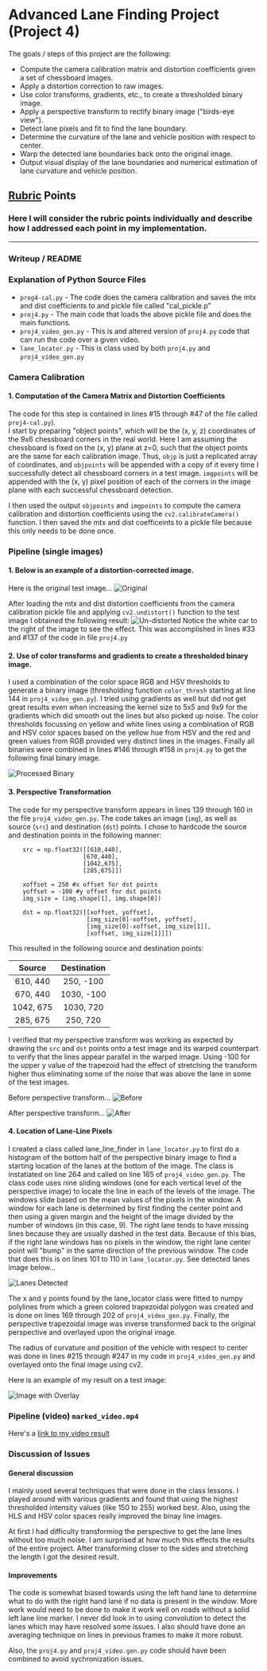 
# Advanced Lane Finding Project (Project 4)

The goals / steps of this project are the following:

* Compute the camera calibration matrix and distortion coefficients given a set of chessboard images.
* Apply a distortion correction to raw images.
* Use color transforms, gradients, etc., to create a thresholded binary image.
* Apply a perspective transform to rectify binary image ("birds-eye view").
* Detect lane pixels and fit to find the lane boundary.
* Determine the curvature of the lane and vehicle position with respect to center.
* Warp the detected lane boundaries back onto the original image.
* Output visual display of the lane boundaries and numerical estimation of lane curvature and vehicle position.

[//]: # (Image References)

[image1]: ./examples/undistort_output.png "Undistorted"
[image2]: ./test_images/test1.jpg "Road Transformed"
[image3]: ./examples/binary_combo_example.jpg "Binary Example"
[image4]: ./examples/warped_straight_lines.jpg "Warp Example"
[image5]: ./examples/color_fit_lines.jpg "Fit Visual"
[image6]: ./examples/example_output.jpg "Output"
[video1]: ./project_video.mp4 "Video"

## [Rubric](https://review.udacity.com/#!/rubrics/571/view) Points
### Here I will consider the rubric points individually and describe how I addressed each point in my implementation.  

---
### Writeup / README

### Explanation of Python Source Files
* `prog4-cal.py` -  The code does the camera calibration and saves the mtx and dist coefficients to and pickle file called "cal_pickle.p"
* `proj4.py` - The main code that loads the above pickle file and does the main functions.
* `proj4_video_gen.py` -  This is and altered version of `proj4.py` code that can run the code over a given video.
* `lane_locator.py` - This is class used by both `proj4.py` and `proj4_video_gen.py`

### Camera Calibration

#### 1. Computation of the Camera Matrix and Distortion Coefficients

The code for this step is contained in lines #15 through #47 of the file called `proj4-cal.py`).  
I start by preparing "object points", which will be the (x, y, z) coordinates of the 9x6 chessboard corners in the real world. Here I am assuming the chessboard is fixed on the (x, y) plane at z=0, such that the object points are the same for each calibration image.  Thus, `objp` is just a replicated array of coordinates, and `objpoints` will be appended with a copy of it every time I successfully detect all chessboard corners in a test image.  `imgpoints` will be appended with the (x, y) pixel position of each of the corners in the image plane with each successful chessboard detection.  

I then used the output `objpoints` and `imgpoints` to compute the camera calibration and distortion coefficients using the `cv2.calibrateCamera()` function.  I then saved the mtx and dist coefficeints to a pickle file because this only needs to be done once.

### Pipeline (single images)

#### 1. Below is an example of a distortion-corrected image.

Here is the original test image...
![Original](./images/test1.jpg)

After loading the mtx and dist distortion coefficients from the camera calibration pickle file and applying `cv2.undistort()` function to the test image I obtained the following result:
![Un-distorted](./images/undistorted0.jpg)
Notice the white car to the right of the image to see the effect.  This was accomplished in lines #33 and #137 of the code in file `proj4.py` 
 
#### 2. Use of color transforms and gradients to create a thresholded binary image.  
I used a combination of the color space RGB and HSV thresholds to generate a binary image (thresholding function `color_thresh` starting at line 144 in `proj4_video_gen.py`).  I tried using gradients as well but did not get great results even when increasing the kernel size to 5x5 and 9x9 for the gradients which did smooth out the lines but also picked up noise.  The color thresholds focussing on yellow and white lines using a combination of RGB and HSV color spaces based on the yellow hue from HSV and the red and green values from RGB provided very distinct lines in the images.  Finally all binaries were combined in lines #146 through #158 in `proj4.py` to get the following final binary image. 

![Processed Binary](./images/bin2.jpg)

#### 3. Perspective Transformation

The code for my perspective transform appears in lines 139 through 160 in the file `proj4_video_gen.py`.  The code takes an image (`img`), as well as source (`src`) and destination (`dst`) points.  I chose to hardcode the source and destination points in the following manner:

```
    src = np.float32([[610,440], 
                     [670,440],
                     [1042,675],
                     [285,675]])
    
    xoffset = 250 #x offset for dst points                          
    yoffset = -100 #y offset for dst points
    img_size = (img.shape[1], img.shape[0])    
        
    dst = np.float32([[xoffset, yoffset], 
                      [img_size[0]-xoffset, yoffset], 
                      [img_size[0]-xoffset, img_size[1]], 
                      [xoffset, img_size[1]]])

```
This resulted in the following source and destination points:

| Source        | Destination   | 
|:-------------:|:-------------:| 
| 610, 440      | 250, -100     | 
| 670, 440      | 1030, -100    |
| 1042, 675     | 1030, 720     |
| 285, 675      | 250, 720      |

I verified that my perspective transform was working as expected by drawing the `src` and `dst` points onto a test image and its warped counterpart to verify that the lines appear parallel in the warped image.  Using -100 for the upper y value of the trapezoid had the effect of stretching the transform higher thus eliminating some of the noise that was above the lane in some of the test images.

Before perspective transform...
![Before](./images/bin4.jpg)

After perspective transform...
![After](./images/warped4.jpg)


#### 4. Location of Lane-Line Pixels

I created a class called lane_line_finder in `lane_locator.py` to first do a histogram of the bottom half of the perspective binary image to find a starting location of the lanes at the bottom of the image. The class is instatiated on line 264 and called on line 165 of `proj4_video_gen.py`. The class code uses nine sliding windows (one for each vertical level of the perspective image) to locate the line in each of the levels of the image.  The windows slide based on the mean values of the pixels in the window.  A window for each lane is determined by first finding the center point and then using a given margin and the height of the image divided by the number of windows (in this case, 9).  The right lane tends to have missing lines because they are usually dashed in the test data. Because of this bias, if the right lane windows has no pixels in the window, the right lane center point will "bump" in the same direction of the previous window. The code that does this is on lines 101 to 110 in `lane_locator.py`.  See detected lanes image below...

![Lanes Detected](./images/visual1.jpg)

The x and y points found by the lane_locator class were fitted to numpy polylines from which a green colored trapezoidal polygon was created and is done on lines 169 through 202 of `proj4_video_gen.py`.  Finally, the perspective trapezoidal image was inverse transformed back to the original perspective and overlayed upon the original image.

The radius of curvature and position of the vehicle with respect to center was done in lines #215 through #247 in my code in `proj4_video_gen.py` and overlayed onto the final image using cv2.

Here is an example of my result on a test image:

![Image with Overlay](./images/final1.jpg)


### Pipeline (video) `marked_video.mp4`

Here's a [link to my video result](marked_video.mp4) 


### Discussion of Issues

#### General discussion

I mainly used several techniques that were done in the class lessons.  I played around with various gradients and found that using the highest thresholded intensity values (like 150 to 255) worked best.  Also, using the HLS and HSV color spaces really improved the binay line images.

At first I had difficulty transforming the perspective to get the lane lines without too much noise.  I am surprised at how much this effects the results of the entire project.  After transforming closer to the sides and stretching the length I got the desired result.  

#### Improvements

The code is somewhat biased towards using the left hand lane to determine what to do with the right hand lane if no data is present in the window. More work would need to be done to make it work well on roads without a solid left lane line marker.  I never did look in to using convolution to detect the lanes which may have resolved some issues.  I also should have done an averaging technique on lines in previous frames to make it more robust.

Also, the `proj4.py` and `proj4_video.gen.py` code should have been combined to avoid sychronization issues.


